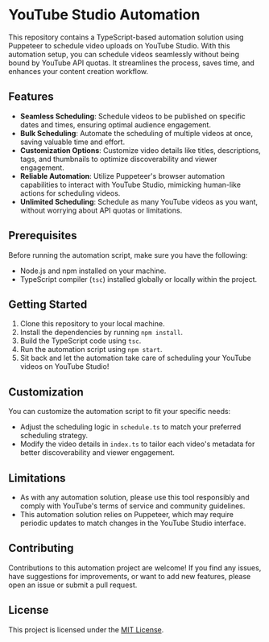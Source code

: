 # YouTube Studio Automation

This repository contains a TypeScript-based automation solution using Puppeteer to schedule video uploads on YouTube Studio. With this automation setup, you can schedule videos seamlessly without being bound by YouTube API quotas. It streamlines the process, saves time, and enhances your content creation workflow.

## Features

- **Seamless Scheduling**: Schedule videos to be published on specific dates and times, ensuring optimal audience engagement.
- **Bulk Scheduling**: Automate the scheduling of multiple videos at once, saving valuable time and effort.
- **Customization Options**: Customize video details like titles, descriptions, tags, and thumbnails to optimize discoverability and viewer engagement.
- **Reliable Automation**: Utilize Puppeteer's browser automation capabilities to interact with YouTube Studio, mimicking human-like actions for scheduling videos.
- **Unlimited Scheduling**: Schedule as many YouTube videos as you want, without worrying about API quotas or limitations.

## Prerequisites

Before running the automation script, make sure you have the following:

- Node.js and npm installed on your machine.
- TypeScript compiler (`tsc`) installed globally or locally within the project.

## Getting Started

1. Clone this repository to your local machine.
2. Install the dependencies by running `npm install`.
3. Build the TypeScript code using `tsc`.
4. Run the automation script using `npm start`.
5. Sit back and let the automation take care of scheduling your YouTube videos on YouTube Studio!

## Customization

You can customize the automation script to fit your specific needs:

- Adjust the scheduling logic in `schedule.ts` to match your preferred scheduling strategy.
- Modify the video details in `index.ts` to tailor each video's metadata for better discoverability and viewer engagement.

## Limitations

- As with any automation solution, please use this tool responsibly and comply with YouTube's terms of service and community guidelines.
- This automation solution relies on Puppeteer, which may require periodic updates to match changes in the YouTube Studio interface.

## Contributing

Contributions to this automation project are welcome! If you find any issues, have suggestions for improvements, or want to add new features, please open an issue or submit a pull request.

## License

This project is licensed under the [MIT License](LICENSE).
